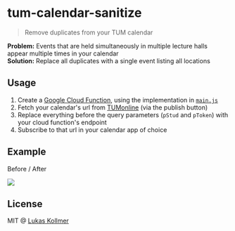 # tum-calendar-sanitize

> Remove duplicates from your TUM calendar

**Problem:** Events that are held simultaneously in multiple lecture halls appear multiple times in your calendar  
**Solution:** Replace all duplicates with a single event listing all locations


## Usage

1. Create a [Google Cloud Function](https://cloud.google.com/functions/), using the implementation in [`main.js`](/main.js)
2. Fetch your calendar's url from [TUMonline](https://campus.tum.de/tumonline/wbKalender.wbPerson) (via the publish button)
3. Replace everything before the query parameters (`pStud` and `pToken`) with your cloud function's endpoint
4. Subscribe to that url in your calendar app of choice


## Example

Before / After

![](https://s3.amazonaws.com/lukaskollmer/embed/tum-calendar-sanitize/combined.png)


## License

MIT @ [Lukas Kollmer](https://lukaskollmer.me)
